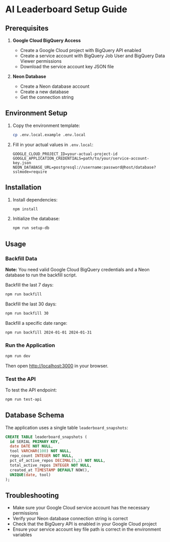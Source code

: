 # AI Leaderboard Setup Guide

## Prerequisites

1. **Google Cloud BigQuery Access**
   - Create a Google Cloud project with BigQuery API enabled
   - Create a service account with BigQuery Job User and BigQuery Data Viewer permissions
   - Download the service account key JSON file

2. **Neon Database**
   - Create a Neon database account
   - Create a new database
   - Get the connection string

## Environment Setup

1. Copy the environment template:
   ```bash
   cp .env.local.example .env.local
   ```

2. Fill in your actual values in `.env.local`:
   ```
   GOOGLE_CLOUD_PROJECT_ID=your-actual-project-id
   GOOGLE_APPLICATION_CREDENTIALS=path/to/your/service-account-key.json
   NEON_DATABASE_URL=postgresql://username:password@host/database?sslmode=require
   ```

## Installation

1. Install dependencies:
   ```bash
   npm install
   ```

2. Initialize the database:
   ```bash
   npm run setup-db
   ```

## Usage

### Backfill Data

**Note:** You need valid Google Cloud BigQuery credentials and a Neon database to run the backfill script.

Backfill the last 7 days:
```bash
npm run backfill
```

Backfill the last 30 days:
```bash
npm run backfill 30
```

Backfill a specific date range:
```bash
npm run backfill 2024-01-01 2024-01-31
```

### Run the Application

```bash
npm run dev
```

Then open [http://localhost:3000](http://localhost:3000) in your browser.

### Test the API

To test the API endpoint:
```bash
npm run test-api
```

## Database Schema

The application uses a single table `leaderboard_snapshots`:

```sql
CREATE TABLE leaderboard_snapshots (
  id SERIAL PRIMARY KEY,
  date DATE NOT NULL,
  tool VARCHAR(100) NOT NULL,
  repo_count INTEGER NOT NULL,
  pct_of_active_repos DECIMAL(5,2) NOT NULL,
  total_active_repos INTEGER NOT NULL,
  created_at TIMESTAMP DEFAULT NOW(),
  UNIQUE(date, tool)
);
```

## Troubleshooting

- Make sure your Google Cloud service account has the necessary permissions
- Verify your Neon database connection string is correct
- Check that the BigQuery API is enabled in your Google Cloud project
- Ensure your service account key file path is correct in the environment variables
